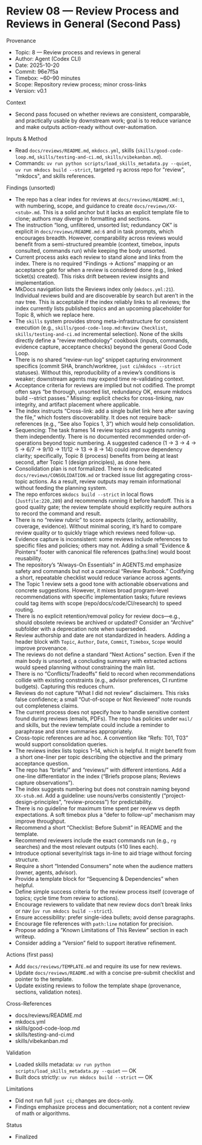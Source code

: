 # Review 08 — Review Process and Reviews in General (Second Pass)

Provenance
- Topic: 8 — Review process and reviews in general
- Author: Agent (Codex CLI)
- Date: 2025-10-20
- Commit: 96e7f5a
- Timebox: ~60–90 minutes
- Scope: Repository review process; minor cross-links
- Version: v0.1

Context
- Second pass focused on whether reviews are consistent, comparable, and practically usable by downstream work; goal is to reduce variance and make outputs action-ready without over-automation.

Inputs & Method
- Read `docs/reviews/README.md`, `mkdocs.yml`, skills (`skills/good-code-loop.md`, `skills/testing-and-ci.md`, `skills/vibekanban.md`).
- Commands: `uv run python scripts/load_skills_metadata.py --quiet`, `uv run mkdocs build --strict`, targeted `rg` across repo for "review", "mkdocs", and skills references.

Findings (unsorted)
- The repo has a clear index for reviews at `docs/reviews/README.md:1`, with numbering, scope, and guidance to create `docs/reviews/XX-<stub>.md`. This is a solid anchor but it lacks an explicit template file to clone; authors may diverge in formatting and sections.
- The instruction “long, unfiltered, unsorted list; redundancy OK” is explicit in `docs/reviews/README.md:6` and in task prompts, which encourages breadth. However, comparability across reviews would benefit from a semi-structured preamble (context, timebox, inputs consulted, commands run) while keeping the body unsorted.
- Current process asks each review to stand alone and links from the index. There is no required “Findings → Actions” mapping or an acceptance gate for when a review is considered done (e.g., linked ticket(s) created). This risks drift between review insights and implementation.
- MkDocs navigation lists the Reviews index only (`mkdocs.yml:21`). Individual reviews build and are discoverable by search but aren’t in the nav tree. This is acceptable if the index reliably links to all reviews; the index currently lists published topics and an upcoming placeholder for Topic 8, which we replace here.
- The `skills` system provides strong meta-infrastructure for consistent execution (e.g., `skills/good-code-loop.md:Review Checklist`, `skills/testing-and-ci.md` incremental selection). None of the skills directly define a “review methodology” cookbook (inputs, commands, evidence capture, acceptance checks) beyond the general Good Code Loop.
- There is no shared “review-run log” snippet capturing environment specifics (commit SHA, branch/worktree, `just ci`/`mkdocs --strict` statuses). Without this, reproducibility of a review’s conditions is weaker; downstream agents may expend time re-validating context.
- Acceptance criteria for reviews are implied but not codified. The prompt often says “be thorough, unsorted list, redundancy OK, ensure mkdocs build --strict passes.” Missing: explicit checks for cross-linking, nav integrity, and artifact placement where applicable.
- The index instructs “Cross-link: add a single bullet link here after saving the file,” which fosters discoverability. It does not require back-references (e.g., “See also Topics 1, 3”) which would help consolidation.
- Sequencing: The task frames 14 review topics and suggests running them independently. There is no documented recommended order-of-operations beyond topic numbering. A suggested cadence (1 → 3 → 4 → 5 → 6/7 → 9/10 → 11/12 → 13 → 8 → 14) could improve dependency clarity; specifically, Topic 8 (process) benefits from being at least second, after Topic 1 (design principles), as done here.
- Consolidation plan is not formalized. There is no dedicated `docs/reviews/CONSOLIDATION.md` or tracked issue list aggregating cross-topic actions. As a result, review outputs may remain informational without feeding the planning system.
- The repo enforces `mkdocs build --strict` in local flows (`Justfile:220,289`) and recommends running it before handoff. This is a good quality gate; the review template should explicitly require authors to record the command and result.
- There is no “review rubric” to score aspects (clarity, actionability, coverage, evidence). Without minimal scoring, it’s hard to compare review quality or to quickly triage which reviews need follow-up.
- Evidence capture is inconsistent: some reviews include references to specific files and policies; others may not. Adding a small “Evidence & Pointers” footer with canonical file references (paths:line) would boost reusability.
- The repository’s “Always-On Essentials” in AGENTS.md emphasize safety and commands but not a canonical “Review Runbook.” Codifying a short, repeatable checklist would reduce variance across agents.
- The Topic 1 review sets a good tone with actionable observations and concrete suggestions. However, it mixes broad program-level recommendations with specific implementation tasks; future reviews could tag items with scope (repo/docs/code/CI/research) to speed routing.
- There is no explicit retention/removal policy for review docs—e.g., should obsolete reviews be archived or updated? Consider an “Archive” subfolder with a deprecation note when superseded.
- Review authorship and date are not standardized in headers. Adding a header block with `Topic`, `Author`, `Date`, `Commit`, `Timebox`, `Scope` would improve provenance.
- The reviews do not define a standard “Next Actions” section. Even if the main body is unsorted, a concluding summary with extracted actions would speed planning without constraining the main list.
- There is no “Conflicts/Tradeoffs” field to record when recommendations collide with existing constraints (e.g., advisor preferences, CI runtime budgets). Capturing this reduces churn.
- Reviews do not capture “What I did not review” disclaimers. This risks false confidence; a small “Out-of-scope or Not Reviewed” note rounds out completeness claims.
- The current process does not specify how to handle sensitive content found during reviews (emails, PDFs). The repo has policies under `mail/` and skills, but the review template could include a reminder to paraphrase and store summaries appropriately.
- Cross-topic references are ad hoc. A convention like “Refs: T01, T03” would support consolidation queries.
- The reviews index lists topics 1–14, which is helpful. It might benefit from a short one-liner per topic describing the objective and the primary acceptance question.
- The repo has “briefs/” and “reviews/” with different intentions. Add a one-line differentiator in the index (“Briefs propose plans; Reviews capture observations”).
- The index suggests numbering but does not constrain naming beyond `XX-stub.md`. Add a guideline: use nouns/verbs consistently (“project-design-principles”, “review-process”) for predictability.
- There is no guideline for maximum time spent per review vs depth expectations. A soft timebox plus a “defer to follow-up” mechanism may improve throughput.
- Recommend a short “Checklist: Before Submit” in README and the template.
- Recommend reviewers include the exact commands run (e.g., `rg` searches) and the most relevant outputs (≤10 lines each).
- Introduce optional severity/risk tags in-line to aid triage without forcing structure.
- Require a short “Intended Consumers” note when the audience matters (owner, agents, advisor).
- Provide a template block for “Sequencing & Dependencies” when helpful.
- Define simple success criteria for the review process itself (coverage of topics; cycle time from review to actions).
- Encourage reviewers to validate that new review docs don’t break links or nav (`uv run mkdocs build --strict`).
- Ensure accessibility: prefer single-idea bullets; avoid dense paragraphs.
- Encourage file references with `path:line` notation for precision.
- Propose adding a “Known Limitations of This Review” section in each writeup.
- Consider adding a “Version” field to support iterative refinement.

Actions (first pass)
- Add `docs/reviews/TEMPLATE.md` and require its use for new reviews.
- Update `docs/reviews/README.md` with a concise pre-submit checklist and pointer to the template.
- Update existing reviews to follow the template shape (provenance, sections, validation notes).

Cross-References
- docs/reviews/README.md
- mkdocs.yml
- skills/good-code-loop.md
- skills/testing-and-ci.md
- skills/vibekanban.md

Validation
- Loaded skills metadata: `uv run python scripts/load_skills_metadata.py --quiet` — OK
- Built docs strictly: `uv run mkdocs build --strict` — OK

Limitations
- Did not run full `just ci`; changes are docs-only.
- Findings emphasize process and documentation; not a content review of math or algorithms.

Status
- Finalized
